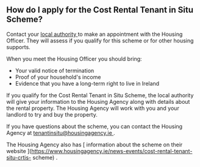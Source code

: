 ##  How do I apply for the Cost Rental Tenant in Situ Scheme?

Contact your [ local authority
](https://www.gov.ie/en/publication/942f74-local-authorities/) to make an
appointment with the Housing Officer. They will assess if you qualify for this
scheme or for other housing supports.

When you meet the Housing Officer you should bring:

  * Your valid notice of termination 
  * Proof of your household's income 
  * Evidence that you have a long-term right to live in Ireland 

If you qualify for the Cost Rental Tenant in Situ Scheme, the local authority
will give your information to the Housing Agency along with details about the
rental property. The Housing Agency will work with you and your landlord to
try and buy the property.

If you have questions about the scheme, you can contact the Housing Agency at
[ tenantinsitu@housingagency.ie ](mailto:tenantinsitu@housingagency.ie) .

The Housing Agency also has [ information about the scheme on their website
](https://www.housingagency.ie/news-events/cost-rental-tenant-situ-crtis-
scheme) .
